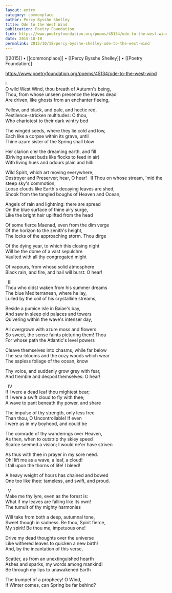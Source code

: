```yaml
---
layout: entry
category: commonplace
author: Percy Bysshe Shelley
title: Ode to the West Wind
publication: Poetry Foundation
link: https://www.poetryfoundation.org/poems/45134/ode-to-the-west-wind
date: 2015-10-18
permalink: 2015/10/18/percy-bysshe-shelley-ode-to-the-west-wind
---
```


[[2015]] • [[commonplace]] • [[Percy Bysshe Shelley]] • [[Poetry Foundation]]

https://www.poetryfoundation.org/poems/45134/ode-to-the-west-wind

I
<br>O wild West Wind, thou breath of Autumn's being,
<br>Thou, from whose unseen presence the leaves dead
<br>Are driven, like ghosts from an enchanter fleeing,

Yellow, and black, and pale, and hectic red,
<br>Pestilence-stricken multitudes: O thou,
<br>Who chariotest to their dark wintry bed

The wingèd seeds, where they lie cold and low,
<br>Each like a corpse within its grave, until
<br>Thine azure sister of the Spring shall blow

Her clarion o'er the dreaming earth, and fill
<br>(Driving sweet buds like flocks to feed in air)
<br>With living hues and odours plain and hill:

Wild Spirit, which art moving everywhere;
<br>Destroyer and Preserver; hear, O hear! 
 
II
Thou on whose stream, 'mid the steep sky's commotion,
<br>Loose clouds like Earth's decaying leaves are shed,
<br>Shook from the tangled boughs of Heaven and Ocean,

Angels of rain and lightning: there are spread
<br>On the blue surface of thine airy surge,
<br>Like the bright hair uplifted from the head

Of some fierce Maenad, even from the dim verge
<br>Of the horizon to the zenith's height,
<br>The locks of the approaching storm. Thou dirge

Of the dying year, to which this closing night
<br>Will be the dome of a vast sepulchre
<br>Vaulted with all thy congregated might

Of vapours, from whose solid atmosphere
<br>Black rain, and fire, and hail will burst: O hear!
 
 
III
<br>Thou who didst waken from his summer dreams
<br>The blue Mediterranean, where he lay,
<br>Lulled by the coil of his crystalline streams,

Beside a pumice isle in Baiae's bay,
<br>And saw in sleep old palaces and towers
<br>Quivering within the wave's intenser day,

All overgrown with azure moss and flowers
<br>So sweet, the sense faints picturing them! Thou
<br>For whose path the Atlantic's level powers

Cleave themselves into chasms, while far below
<br>The sea-blooms and the oozy woods which wear
<br>The sapless foliage of the ocean, know

Thy voice, and suddenly grow grey with fear,
<br>And tremble and despoil themselves: O hear!
 
 
IV
<br>If I were a dead leaf thou mightest bear;
<br>If I were a swift cloud to fly with thee;
<br>A wave to pant beneath thy power, and share

The impulse of thy strength, only less free
<br>Than thou, O Uncontrollable! If even
<br>I were as in my boyhood, and could be

The comrade of thy wanderings over Heaven,
<br>As then, when to outstrip thy skiey speed
<br>Scarce seemed a vision; I would ne'er have striven

As thus with thee in prayer in my sore need.
<br>Oh! lift me as a wave, a leaf, a cloud!
<br>I fall upon the thorns of life! I bleed!

A heavy weight of hours has chained and bowed
<br>One too like thee: tameless, and swift, and proud.
 
 
V
<br>Make me thy lyre, even as the forest is:
<br>What if my leaves are falling like its own!
<br>The tumult of thy mighty harmonies

Will take from both a deep, autumnal tone,
<br>Sweet though in sadness. Be thou, Spirit fierce,
<br>My spirit! Be thou me, impetuous one!

Drive my dead thoughts over the universe
<br>Like withered leaves to quicken a new birth!
<br>And, by the incantation of this verse,

Scatter, as from an unextinguished hearth
<br>Ashes and sparks, my words among mankind!
<br>Be through my lips to unawakened Earth

The trumpet of a prophecy! O Wind,
<br>If Winter comes, can Spring be far behind? 
